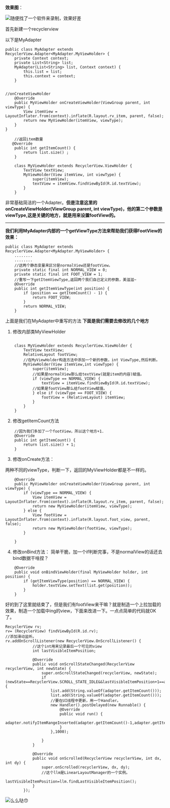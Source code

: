 __效果图__：

![随便找了一个软件来录制，效果好差](http://upload-images.jianshu.io/upload_images/7177220-961dfa84256aa3cc.gif?imageMogr2/auto-orient/strip)

首先新建一个recyclerview

以下是MyAdapter
```
public class MyAdapter extends RecyclerView.Adapter<MyAdapter.MyViewHolder> {
    private Context context;
    private List<String> list;
    MyAdapter(List<String> list, Context context) {
        this.list = list;
        this.context = context;
    }


//onCreateViewHolder
    @Override
    public MyViewHolder onCreateViewHolder(ViewGroup parent, int viewType) {
        View itemView = LayoutInflater.from(context).inflate(R.layout.rv_item, parent, false);
        return new MyViewHolder(itemView, viewType);
    }
}

    //返回item数量
   @Override
    public int getItemCount() {
        return list.size() ;
    }

    class MyViewHolder extends RecyclerView.ViewHolder {
        TextView textView;
        MyViewHolder(View itemView, int viewType) {
            super(itemView);
            textView = itemView.findViewById(R.id.textView);
        }
    }
```
非常基础简洁的一个Adapter。__但是注意这里的onCreateViewHolder(ViewGroup parent, int viewType)，他的第二个参数是viewType,这是关键的地方，就是用来设置footView的。__
___
__我们利用MyAdapter内部的一个getViewType方法来帮助我们获得FootView的效果：__
```
public class MyAdapter extends RecyclerView.Adapter<MyAdapter.MyViewHolder> {
    ........
    ........
    //这两个静态变量来区分是normalView还是footView。
    private static final int NORMAL_VIEW = 0;
    private static final int FOOT_VIEW = 1;
    //重写一下getItemViewType,返回两个我们自己定义的参数，美滋滋~
    @Override
    public int getItemViewType(int position) {
        if (position == getItemCount() - 1) {
            return FOOT_VIEW;
        }
        return NORMAL_VIEW;
    }
```
上面是我们在MyAdapter中重写的方法
__下面是我们需要去修改的几个地方__

1. 修改内部类MyViewHolder
```

    class MyViewHolder extends RecyclerView.ViewHolder {
        TextView textView;
        RelativeLayout footView;
        //在MyViewHolder构造方法中添加一个新的参数，int ViewType,然后判断。
        MyViewHolder(View itemView,int viewType) {
            super(itemView);
            //如果是normalView那么给textView(就是item的内容)赋值。
            if (viewType == NORMAL_VIEW) {
                textView = itemView.findViewById(R.id.textView);
            //如果是footView那么给footView赋值。
            } else if (viewType == FOOT_VIEW) {
                footView = (RelativeLayout) itemView;
            }
        }
    }
```
2. 修改getItemCount方法
```
    //因为我们多加了一个footView，所以这个地方+1.
    @Override
    public int getItemCount() {
        return list.size() + 1;
    }
```
3. 修改onCreate方法：

两种不同的viewType，判断一下，返回的MyViewHolder都是不一样的。
```
    @Override
    public MyViewHolder onCreateViewHolder(ViewGroup parent, int viewType) {
        if (viewType == NORMAL_VIEW) {
            View itemView = LayoutInflater.from(context).inflate(R.layout.rv_item, parent, false);
            return new MyViewHolder(itemView, viewType);
        } else {
            View footView = LayoutInflater.from(context).inflate(R.layout.foot_view, parent, false);
            return new MyViewHolder(footView, viewType);
        }

    }
```

4. 修改onBind方法：
简单干脆，加一个if判断完事，不是normalView的话还去bind数据干啥捏？
```
    @Override
    public void onBindViewHolder(final MyViewHolder holder, int position) {
        if (getItemViewType(position) == NORMAL_VIEW) {
            holder.textView.setText(list.get(position));
        }
    }
```
好的到了这里就结束了，但是我们有footView来干嘛？就是制造一个上拉加载的效果，制造一个加载中ing的view，下面来改进一下。一点点简单的代码就OK了。
```
RecyclerView rv;
rv= (RecyclerView) findViewById(R.id.rv);
//添加滑动监听。
rv.addOnScrollListener(new RecyclerView.OnScrollListener() {
            //这个int用来记录最后一个可见的view
            int lastVisibleItemPosition;

            @Override
            public void onScrollStateChanged(RecyclerView recyclerView, int newState) {
                super.onScrollStateChanged(recyclerView, newState);
                if (newState==RecyclerView.SCROLL_STATE_IDLE&&lastVisibleItemPosition+1==adapter.getItemCount()){
                    list.add(String.valueOf(adapter.getItemCount()));
                    list.add(String.valueOf(adapter.getItemCount()));
                    //要在UI线程中更新，用一个Handler。
                    new Handler().postDelayed(new Runnable() {
                        @Override
                        public void run() {
                            adapter.notifyItemRangeInserted(adapter.getItemCount()-1,adapter.getItemCount());
                        }
                    },1000);

                }
            }

            @Override
            public void onScrolled(RecyclerView recyclerView, int dx, int dy) {
                super.onScrolled(recyclerView, dx, dy);
                //这个llm是LinearLayoutManager的一个实例。
                lastVisibleItemPosition=llm.findLastVisibleItemPosition();
            }
        });
```

![么么哒😙](http://upload-images.jianshu.io/upload_images/7177220-d142876e603dbd90.gif?imageMogr2/auto-orient/strip)
